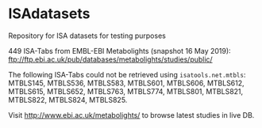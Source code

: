 # ISAdatasets

Repository for ISA datasets for testing purposes

449 ISA-Tabs from EMBL-EBI Metabolights (snapshot 16 May 2019):
ftp://ftp.ebi.ac.uk/pub/databases/metabolights/studies/public/

The following ISA-Tabs could not be retrieved using `isatools.net.mtbls`: MTBLS145, MTBLS536, MTBLS583, MTBLS601, MTBLS606, MTBLS612, MTBLS615, MTBLS652, MTBLS763, MTBLS774, MTBLS801, MTBLS821, MTBLS822, MTBLS824, MTBLS825.

Visit http://www.ebi.ac.uk/metabolights/ to browse latest studies in live DB.
